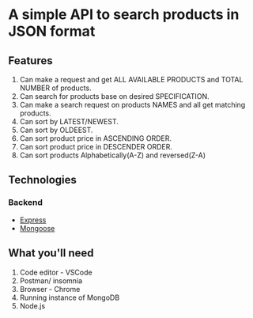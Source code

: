 # A simple API to search products in JSON format

## Features
1. Can make a request and get ALL AVAILABLE PRODUCTS and TOTAL NUMBER of products.
2. Can search for products base on desired SPECIFICATION.
3. Can make a search request on products NAMES and all get matching products.
4. Can sort by LATEST/NEWEST.
5. Can sort by OLDEEST.
6. Can sort product price in ASCENDING ORDER.
7. Can sort product price in DESCENDER ORDER.
8. Can sort products Alphabetically(A-Z) and reversed(Z-A)

## Technologies
### Backend
* [Express](https://expressjs.com/)
* [Mongoose](https://www.mongodb.com/)


## What you'll need
1. Code editor - VSCode
2. Postman/ insomnia
3. Browser - Chrome
4. Running instance of MongoDB
5. Node.js
